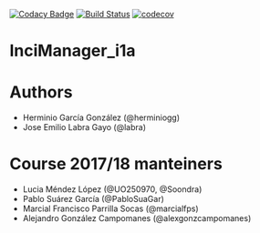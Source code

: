 [![Codacy Badge](https://api.codacy.com/project/badge/Grade/2f5e9b234d9b4cbd8669629c299990ad)](https://www.codacy.com/app/alexgonzcampomanes/InciManager_i1a?utm_source=github.com&utm_medium=referral&utm_content=Arquisoft/InciManager_i1a&utm_campaign=badger)
[![Build Status](https://travis-ci.org/Arquisoft/InciManager_i1a.svg?branch=master)](https://travis-ci.org/Arquisoft/InciManager_i1a)
[![codecov](https://codecov.io/gh/Arquisoft/InciManager_i1a/branch/master/graph/badge.svg)](https://codecov.io/gh/Arquisoft/InciManager_i1a)


# InciManager_i1a

# Authors
- Herminio García González (@herminiogg)
- Jose Emilio Labra Gayo (@labra)

# Course 2017/18 manteiners
- Lucia Méndez López (@UO250970, @Soondra)
- Pablo Suárez García (@PabloSuaGar)
- Marcial Francisco Parrilla Socas (@marcialfps)
- Alejandro González Campomanes (@alexgonzcampomanes)
